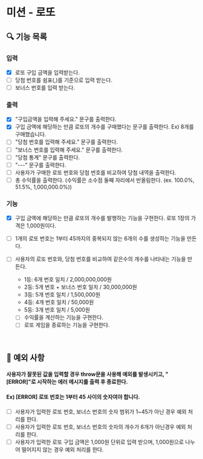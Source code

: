 # 미션 - 로또

## 🔍 기능 목록

### 입력

- [x] 로또 구입 금액을 입력받는다.
- [ ] 당첨 번호를 쉼표(,)를 기준으로 입력 받는다.
- [ ] 보너스 번호를 입력 받는다.

### 출력

- [x] "구입금액을 입력해 주세요." 문구를 출력한다.
- [x] 구입 금액에 해당하는 만큼 로또의 개수를 구매했다는 문구를 출력한다. Ex) 8개를 구매했습니다.
- [ ] "당첨 번호를 입력해 주세요." 문구를 출력한다.
- [ ] "보너스 번호를 입력해 주세요." 문구를 출력한다.
- [ ] "당첨 통계" 문구를 출력한다.
- [ ] "---" 문구를 출력한다.
- [ ] 사용자가 구매한 로또 번호와 당첨 번호를 비교하여 당첨 내역을 출력한다.
- [ ] 총 수익률을 출력한다. (수익률은 소수점 둘째 자리에서 반올림한다. (ex. 100.0%, 51.5%, 1,000,000.0%))

### 기능

- [x] 구입 금액에 해당하는 만큼 로또의 개수를 발행하는 기능을 구현한다. 로또 1장의 가격은 1,000원이다.
- [ ] 1개의 로또 번호는 1부터 45까지의 중복되지 않는 6개의 수를 생성하는 기능을 만든다.
- [ ] 사용자의 로또 번호와, 당첨 번호를 비교하여 같은수의 개수를 나타내는 기능을 만든다.

  - 1등: 6개 번호 일치 / 2,000,000,000원
  - 2등: 5개 번호 + 보너스 번호 일치 / 30,000,000원
  - 3등: 5개 번호 일치 / 1,500,000원
  - 4등: 4개 번호 일치 / 50,000원
  - 5등: 3개 번호 일치 / 5,000원

  - [ ] 수익률을 계산하는 기능을 구현한다.
  - [ ] 로또 게임을 종료하는 기능을 구현한다.

<br>

## 🚨 예외 사항

#### 사용자가 잘못된 값을 입력할 경우 throw문을 사용해 예외를 발생시키고, "[ERROR]"로 시작하는 에러 메시지를 출력 후 종료한다.

#### Ex) [ERROR] 로또 번호는 1부터 45 사이의 숫자여야 합니다.

- [ ] 사용자가 입력한 로또 번호, 보너스 번호의 숫자 범위가 1~45가 아닌 경우 예외 처리를 한다.
- [ ] 사용자가 입력한 로또 번호, 보너스 번호의 숫자의 개수가 6개가 아닌경우 예외 처리를 한다.
- [ ] 사용자가 입력한 로또 구입 금액은 1,000원 단위로 입력 받으며, 1,000원으로 나누어 떨어지지 않는 경우 예외 처리를 한다.

<br>
